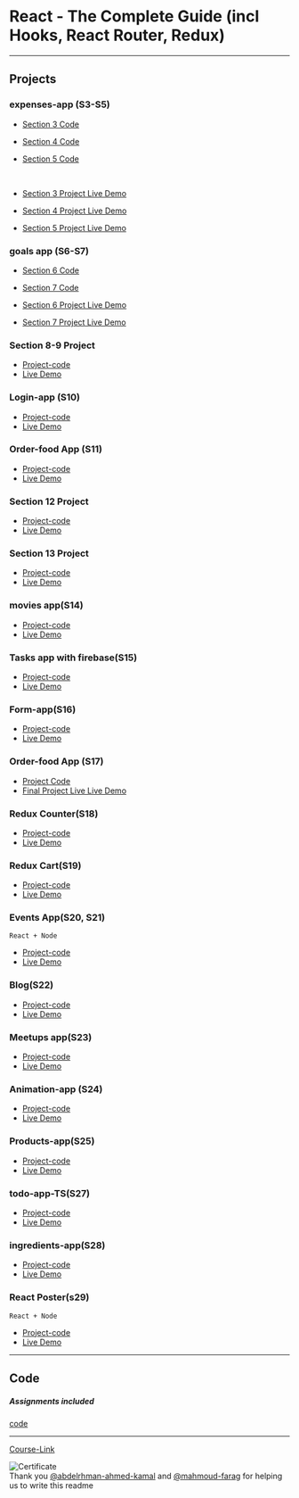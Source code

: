 # React - The Complete Guide (incl Hooks, React Router, Redux)

---

## Projects

### expenses-app (S3-S5)

- [Section 3 Code](./Projects/01-Expenses-app/S03-project)
- [Section 4 Code](./Projects/01-Expenses-app/S04-project/)
- [Section 5 Code](./Projects/01-Expenses-app/S05-project/)

  <br/>

- [Section 3 Project Live Demo](https://64ac3fb17488541710b4d6ad--cheerful-gumdrop-d92963.netlify.app/)
- [Section 4 Project Live Demo](https://64ac437a9d565a185fb958a7--steady-lily-c57c88.netlify.app/)
- [Section 5 Project Live Demo](https://64ac45c84f6b3a190f88b450--cerulean-alfajores-6d5de3.netlify.app/)

### goals app (S6-S7)

- [Section 6 Code](./Projects/02-goals-app/S06-project/)
- [Section 7 Code](./Projects/02-goals-app/S07-project/)
  <br/>

- [Section 6 Project Live Demo](https://64ac482b7488541d74b4d696--friendly-platypus-d7211f.netlify.app/)
- [Section 7 Project Live Demo](https://64afc8c790cb4b42339a9256--verdant-pavlova-aafbc8.netlify.app/)

### Section 8-9 Project

- [Project-code](./Projects/03-section-8-9-project)
- [Live Demo](https://64afc9b06e26ce3fbdb860f2--animated-pony-12b7dc.netlify.app/)

### Login-app (S10)

- [Project-code](./Projects/04-Login-app-s10/)
- [Live Demo](https://64afdbe519d9a209ca413aca--illustrious-gumdrop-8130f5.netlify.app/)

### Order-food App (S11)

- [Project-code](./Projects/05-order-food-app/S11-project/)
- [Live Demo](https://64afdf512d020c0f2046fba0--bright-fudge-fda47e.netlify.app/)

### Section 12 Project

- [Project-code](./Projects/06-S12-project)
- [Live Demo](https://64afe69a5761270f801ecc7f--sprightly-creponne-71931b.netlify.app/)

### Section 13 Project

- [Project-code](./Projects/07-S13-project)
- [Live Demo](https://64afe679a18c940fcdb660ab--boisterous-basbousa-7959f4.netlify.app/)

### movies app(S14)

- [Project-code](./Projects/08-movies-app)
- [Live Demo](https://64afe8f119d9a2136e413759--idyllic-jelly-01d668.netlify.app/)

### Tasks app with firebase(S15)

- [Project-code](./Projects/09-task-app-firbase/)
- [Live Demo](https://64afe937a7ad8a120c09c494--effervescent-kangaroo-476e32.netlify.app/)

### Form-app(S16)

- [Project-code](./Projects/10-form-app)
- [Live Demo](https://64b12cf03a4271040050ef8d--comfy-semifreddo-cac480.netlify.app/)

### Order-food App (S17)

- [Project Code](./Projects/05-order-food-app/S17-project/)
- [Final Project Live Live Demo](https://64b26be4e4fdea6b3b88f064--golden-mandazi-3a2032.netlify.app/)

### Redux Counter(S18)

- [Project-code](./Projects/11-redux-counter)
- [Live Demo](https://64b26fa7b4979e71c7766125--graceful-biscochitos-d43811.netlify.app/)

### Redux Cart(S19)

- [Project-code](./Projects/12-redux-cart)
- [Live Demo]()

### Events App(S20, S21)

`React + Node`

- [Project-code](./Projects/13-events-app)
- [Live Demo](https://sec-21.onrender.com/)

### Blog(S22)

- [Project-code](./Projects/14-Blog)
- [Live Demo](https://64b522c85ef3dc0c0f0a53bb--preeminent-fairy-5d0c85.netlify.app/)

### Meetups app(S23)

- [Project-code](./Projects/15-meetups-app)
- [Live Demo]()

### Animation-app (S24)

- [Project-code](./Projects/16-animation-app)
- [Live Demo](https://64b5620c8e86b31cd6bd9508--whimsical-cajeta-547ce9.netlify.app/)

### Products-app(S25)

- [Project-code](./Projects/17-Products-app)
- [Live Demo](https://64b564253200231ce40f142f--admirable-buttercream-757e58.netlify.app/)

### todo-app-TS(S27)

- [Project-code](./Projects/18-todo-app-TS)
- [Live Demo](https://64b5666a29134e242925a3fe--fluffy-gecko-ee1ee2.netlify.app/)

### ingredients-app(S28)

- [Project-code](./Projects/19-ingredients-app/)
- [Live Demo](https://64b567a697e6de24667092a0--sprightly-biscotti-42def9.netlify.app/)

### React Poster(s29)

`React + Node`

- [Project-code](./Projects/20-react-poster/)
- [Live Demo](https://poster-tfrt.onrender.com/)

---

## Code

##### Assignments included

[code](Code)

---

[Course-Link](https://www.udemy.com/course/react-the-complete-guide-incl-redux/)<br>

![Certificate](https://via.placeholder.com/468x300?text=Certificate+Here)
<br>
Thank you [@abdelrhman-ahmed-kamal](https://github.com/Abdelrhman-ahmed-kamal) and [@mahmoud-farag](https://github.com/mahmoud-farag) for helping us to write this readme
